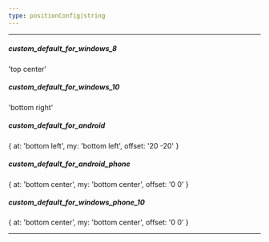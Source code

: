 ```yaml
---
type: positionConfig|string
---
```

---
##### custom_default_for_windows_8
'top center'

##### custom_default_for_windows_10
'bottom right'

##### custom_default_for_android
{ at: 'bottom left', my: 'bottom left', offset: '20 -20' }

##### custom_default_for_android_phone
{ at: 'bottom center', my: 'bottom center', offset: '0 0' }

##### custom_default_for_windows_phone_10
{ at: 'bottom center', my: 'bottom center', offset: '0 0' }

---
